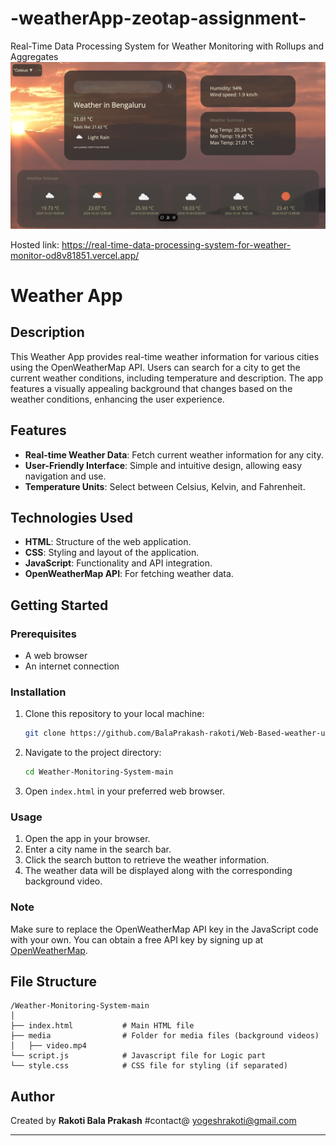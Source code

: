 # -weatherApp-zeotap-assignment-
Real-Time Data Processing System for Weather Monitoring with Rollups and Aggregates
<img width="960" alt="image" src="/media/1.png">

Hosted link: https://real-time-data-processing-system-for-weather-monitor-od8v81851.vercel.app/
# Weather App

## Description
This Weather App provides real-time weather information for various cities using the OpenWeatherMap API. Users can search for a city to get the current weather conditions, including temperature and description. The app features a visually appealing background that changes based on the weather conditions, enhancing the user experience.

## Features
- **Real-time Weather Data**: Fetch current weather information for any city.
- **User-Friendly Interface**: Simple and intuitive design, allowing easy navigation and use.
- **Temperature Units**: Select between Celsius, Kelvin, and Fahrenheit.

## Technologies Used
- **HTML**: Structure of the web application.
- **CSS**: Styling and layout of the application.
- **JavaScript**: Functionality and API integration.
- **OpenWeatherMap API**: For fetching weather data.

## Getting Started
### Prerequisites
- A web browser
- An internet connection

### Installation
1. Clone this repository to your local machine:
   ```bash
   git clone https://github.com/BalaPrakash-rakoti/Web-Based-weather-using-OpenWeatherMap.git
   ```
2. Navigate to the project directory:
   ```bash
   cd Weather-Monitoring-System-main
   ```
3. Open `index.html` in your preferred web browser.

### Usage
1. Open the app in your browser.
2. Enter a city name in the search bar.
3. Click the search button to retrieve the weather information.
4. The weather data will be displayed along with the corresponding background video.

### Note
Make sure to replace the OpenWeatherMap API key in the JavaScript code with your own. You can obtain a free API key by signing up at [OpenWeatherMap](https://openweathermap.org/).

## File Structure
```
/Weather-Monitoring-System-main
│
├── index.html           # Main HTML file
├── media                # Folder for media files (background videos)
│   ├── video.mp4
└── script.js            # Javascript file for Logic part  
└── style.css            # CSS file for styling (if separated)
```

## Author
Created by **Rakoti Bala Prakash** #contact@ yogeshrakoti@gmail.com


---
